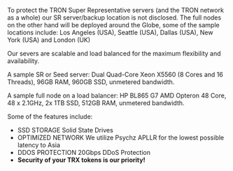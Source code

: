 To protect the TRON Super Representative servers (and the TRON network as a whole) our SR server/backup location is not disclosed. The full nodes on the other hand will be deployed around the Globe, some of the sample locations include:
Los Angeles (USA), Seattle (USA), Dallas (USA), New York (USA) and London (UK)


Our severs are scalable and load balanced for the maximum flexibility and availability.

A sample SR or Seed server: Dual Quad-Core Xeon X5560 (8 Cores and 16 Threads), 96GB RAM, 960GB SSD, unmetered bandwidth.

A sample full node on a load balancer:
HP BL865 G7 AMD Opteron 48 Core, 48 x 2.1GHz,  2x 1TB SSD, 512GB RAM, unmetered bandwidth.

Some of the features include:
 - SSD STORAGE
    Solid State Drives
 - OPTIMIZED NETWORK
    We utilize Psychz APLLR for the lowest possible latency to Asia
- DDOS PROTECTION
    20Gbps DDoS Protection
- **Security of your TRX tokens is our priority!**
